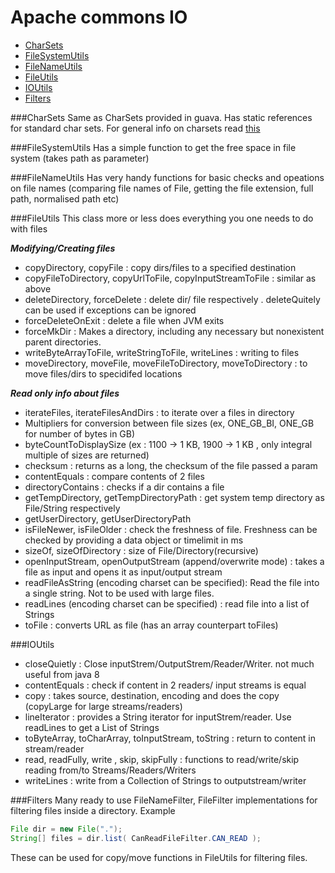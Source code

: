 Apache commons IO
==
+ [CharSets](#charsets)
+ [FileSystemUtils](#filesystemutils)
+ [FileNameUtils](#filenameutils)
+ [FileUtils](#fileutils)
+ [IOUtils](#ioutils)
+ [Filters](#filters)

###CharSets
Same as CharSets provided in guava. Has static references for standard char sets. For general info on charsets read [this](http://www.joelonsoftware.com/articles/Unicode.html)

###FileSystemUtils
Has a simple function to get the free space in file system (takes path as parameter)

###FileNameUtils
Has very handy functions for basic checks and opeations on file names (comparing file names of File, getting the file  extension, full path, normalised path etc)

###FileUtils
This class more or less does everything you one needs to do with files

**_Modifying/Creating files_**
+ copyDirectory, copyFile : copy dirs/files to a specified destination 
+ copyFileToDirectory, copyUrlToFile, copyInputStreamToFile : similar as above
+ deleteDirectory, forceDelete : delete dir/ file respectively . deleteQuitely can be used if exceptions can be ignored
+ forceDeleteOnExit : delete a file when JVM exits
+ forceMkDir : Makes a directory, including any necessary but nonexistent parent directories.
+ writeByteArrayToFile, writeStringToFile, writeLines : writing to files 
+ moveDirectory, moveFile, moveFileToDirectory, moveToDirectory : to move files/dirs to specidifed locations

**_Read only info about files_**
+ iterateFiles, iterateFilesAndDirs : to iterate over a files in directory
+ Multipliers for conversion between file sizes (ex, ONE\_GB\_BI, ONE_GB for number of bytes in GB)
+ byteCountToDisplaySize (ex : 1100 -> 1 KB, 1900 -> 1 KB , only integral multiple of sizes are returned)
+ checksum : returns as a long, the checksum of the file passed a param
+ contentEquals : compare contents of 2 files
+ directoryContains : checks if a dir contains a file
+ getTempDirectory, getTempDirectoryPath : get system temp directory as File/String respectively
+ getUserDirectory, getUserDirectoryPath
+ isFileNewer, isFileOlder : check the freshness of file. Freshness can be checked by providing a data object or timelimit in ms
+ sizeOf, sizeOfDirectory : size of File/Directory(recursive)
+ openInputStream, openOutputStream (append/overwrite mode) : takes a file as input and opens it as input/output stream
+ readFileAsString (encoding charset can be specified): Read the file into a single string. Not to be used with large files.
+ readLines (encoding charset can be specified) : read file into a list of Strings
+ toFile : converts URL as file (has an array counterpart toFiles)


###IOUtils
* closeQuietly : Close inputStrem/OutputStrem/Reader/Writer. not much useful from java 8
* contentEquals : check if content in 2 readers/ input streams is equal
* copy : takes source, destination, encoding and does the copy (copyLarge for large streams/readers)
* lineIterator : provides a String iterator for inputStrem/reader. Use readLines to get a List of Strings
* toByteArray, toCharArray, toInputStream, toString : return to content in stream/reader
* read, readFully, write , skip, skipFully : functions to read/write/skip reading from/to Streams/Readers/Writers
* writeLines : write from a Collection of Strings to outputstream/writer

###Filters
Many ready to use FileNameFilter, FileFilter implementations for filtering files inside a directory.
Example
```java
File dir = new File(".");
String[] files = dir.list( CanReadFileFilter.CAN_READ );
```
These can be used for copy/move functions in FileUtils for filtering files.
